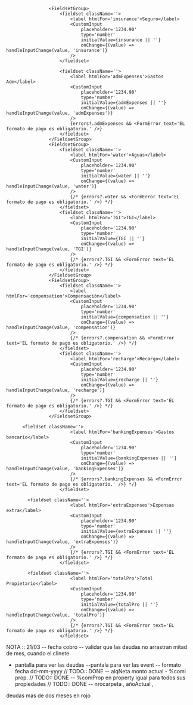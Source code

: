 
					<FieldsetGroup>
						<fieldset className=''>
							<label htmlFor='insurance'>Seguro</label>
							<CustomInput
								placeholder='1234.90'
								type='number'
								initialValue={insurance || ''}
								onChange={(value) => handleInputChange(value, 'insurance')}
							/>
						</fieldset>

						<fieldset className=''>
							<label htmlFor='admExpenses'>Gastos Adm</label>
							<CustomInput
								placeholder='1234.90'
								type='number'
								initialValue={admExpenses || ''}
								onChange={(value) => handleInputChange(value, 'admExpenses')}
							/>
							{errors?.admExpenses && <FormError text='EL formato de pago es obligatorio.' />}
						</fieldset>
					</FieldsetGroup>
					<FieldsetGroup>
						<fieldset className=''>
							<label htmlFor='water'>Aguas</label>
							<CustomInput
								placeholder='1234.90'
								type='number'
								initialValue={water || ''}
								onChange={(value) => handleInputChange(value, 'water')}
							/>
							{/* {errors?.water && <FormError text='EL formato de pago es obligatorio.' />} */}
						</fieldset>
						<fieldset className=''>
							<label htmlFor='TGI'>TGI</label>
							<CustomInput
								placeholder='1234.90'
								type='number'
								initialValue={TGI || ''}
								onChange={(value) => handleInputChange(value, 'TGI')}
							/>
							{/* {errors?.TGI && <FormError text='EL formato de pago es obligatorio.' />} */}
						</fieldset>
					</FieldsetGroup>
					<FieldsetGroup>
						<fieldset className=''>
							<label htmlFor='compensation'>Compensación</label>
							<CustomInput
								placeholder='1234.90'
								type='number'
								initialValue={compensation || ''}
								onChange={(value) => handleInputChange(value, 'compensation')}
							/>
							{/* {errors?.compensation && <FormError text='EL formato de pago es obligatorio.' />} */}
						</fieldset>
						<fieldset className=''>
							<label htmlFor='recharge'>Recargo</label>
							<CustomInput
								placeholder='1234.90'
								type='number'
								initialValue={recharge || ''}
								onChange={(value) => handleInputChange(value, 'recharge')}
							/>
							{/* {errors?.TGI && <FormError text='EL formato de pago es obligatorio.' />} */}
						</fieldset>
					</FieldsetGroup>

          <fieldset className=''>
							<label htmlFor='bankingExpenses'>Gastos bancario</label>
							<CustomInput
								placeholder='1234.90'
								type='number'
								initialValue={bankingExpenses || ''}
								onChange={(value) => handleInputChange(value, 'bankingExpenses')}
							/>
							{/* {errors?.bankingExpenses && <FormError text='EL formato de pago es obligatorio.' />} */}
						</fieldset>

            <fieldset className=''>
							<label htmlFor='extraExpenses'>Expensas extra</label>
							<CustomInput
								placeholder='1234.90'
								type='number'
								initialValue={extraExpenses || ''}
								onChange={(value) => handleInputChange(value, 'extraExpenses')}
							/>
							{/* {errors?.TGI && <FormError text='EL formato de pago es obligatorio.' />} */}
						</fieldset>

            <fieldset className=''>
							<label htmlFor='totalPro'>Total Propietario</label>
							<CustomInput
								placeholder='1234.90'
								type='number'
								initialValue={totalPro || ''}
								onChange={(value) => handleInputChange(value, 'totalPro')}
							/>
							{/* {errors?.TGI && <FormError text='EL formato de pago es obligatorio.' />} */}
						</fieldset>




NOTA :: 21/03 
-- fecha cobro 
-- validar que las deudas no arrastran mitad de mes, cuando el clinete 
- pantalla para ver las deudas 
--pantala para ver las event
-- formato fecha dd-mm-yyyy // TODO:: DONE
-- alqNeta monto actual - %comi prop. // TODO:: DONE
-- %comProp en property igual para todos sus propiedades  // TODO:: DONE
-- nrocarpeta , añoActual ,

deudas mas de dos meses en rojo 
